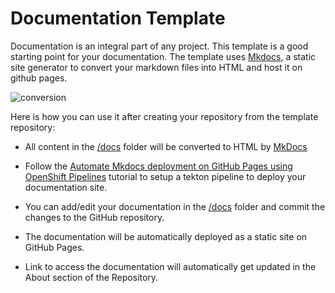 # Documentation Template

Documentation is an integral part of any project. This template is a good starting point for your documentation. The template uses [Mkdocs](https://www.mkdocs.org), a static site generator to convert your markdown files into HTML and host it on github pages.

![conversion](https://user-images.githubusercontent.com/52746337/161740278-ba4dc688-669b-4bdf-9deb-8ce3a8b78879.png)


Here is how you can use it after creating your repository from the template repository:

- All content in the [/docs](/docs/) folder will be converted to HTML by [MkDocs](https://www.mkdocs.org)

- Follow the [Automate Mkdocs deployment on GitHub Pages using OpenShift Pipelines](https://developer.ibm.com/tutorials/use-openshift-pipelines-on-any-cloud-to-automate-mkdocs-deployment/) tutorial to setup a tekton pipeline to deploy your documentation site.

- You can add/edit your documentation in the [/docs](/docs/) folder and commit the changes to the GitHub repository.

- The documentation will be automatically deployed as a static site on GitHub Pages.

- Link to access the documentation will automatically get updated in the About section of the Repository.
